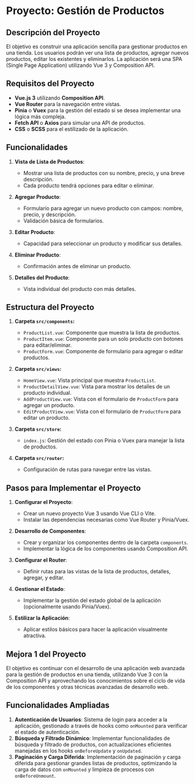 # Proyecto: Gestión de Productos

## Descripción del Proyecto

El objetivo es construir una aplicación sencilla para gestionar productos en una tienda. Los usuarios podrán ver una lista de productos, agregar nuevos productos, editar los existentes y eliminarlos. La aplicación será una SPA (Single Page Application) utilizando Vue 3 y Composition API.

## Requisitos del Proyecto

- **Vue.js 3** utilizando **Composition API**.
- **Vue Router** para la navegación entre vistas.
- **Pinia** o **Vuex** para la gestión del estado si se desea implementar una lógica más compleja.
- **Fetch API** o **Axios** para simular una API de productos.
- **CSS** o **SCSS** para el estilizado de la aplicación.

## Funcionalidades

1. **Vista de Lista de Productos**:
   - Mostrar una lista de productos con su nombre, precio, y una breve descripción.
   - Cada producto tendrá opciones para editar o eliminar.

2. **Agregar Producto**:
   - Formulario para agregar un nuevo producto con campos: nombre, precio, y descripción.
   - Validación básica de formularios.

3. **Editar Producto**:
   - Capacidad para seleccionar un producto y modificar sus detalles.

4. **Eliminar Producto**:
   - Confirmación antes de eliminar un producto.

5. **Detalles del Producto**:
   - Vista individual del producto con más detalles.

## Estructura del Proyecto

1. **Carpeta `src/components`:**
   - `ProductList.vue`: Componente que muestra la lista de productos.
   - `ProductItem.vue`: Componente para un solo producto con botones para editar/eliminar.
   - `ProductForm.vue`: Componente de formulario para agregar o editar productos.

2. **Carpeta `src/views`:**
   - `HomeView.vue`: Vista principal que muestra `ProductList`.
   - `ProductDetailView.vue`: Vista para mostrar los detalles de un producto individual.
   - `AddProductView.vue`: Vista con el formulario de `ProductForm` para agregar un producto.
   - `EditProductView.vue`: Vista con el formulario de `ProductForm` para editar un producto.

3. **Carpeta `src/store`:**
   - `index.js`: Gestión del estado con Pinia o Vuex para manejar la lista de productos.

4. **Carpeta `src/router`:**
   - Configuración de rutas para navegar entre las vistas.

## Pasos para Implementar el Proyecto

1. **Configurar el Proyecto**:
   - Crear un nuevo proyecto Vue 3 usando Vue CLI o Vite.
   - Instalar las dependencias necesarias como Vue Router y Pinia/Vuex.

2. **Desarrollo de Componentes**:
   - Crear y organizar los componentes dentro de la carpeta `components`.
   - Implementar la lógica de los componentes usando Composition API.

3. **Configurar el Router**:
   - Definir rutas para las vistas de la lista de productos, detalles, agregar, y editar.

4. **Gestionar el Estado**:
   - Implementar la gestión del estado global de la aplicación (opcionalmente usando Pinia/Vuex).

5. **Estilizar la Aplicación**:
   - Aplicar estilos básicos para hacer la aplicación visualmente atractiva.



## Mejora 1 del Proyecto
El objetivo es continuar con el desarrollo de una aplicación web avanzada para la gestión de productos en una tienda, utilizando Vue 3 con la Composition API y aprovechando los conocimientos sobre el ciclo de vida de los componentes y otras técnicas avanzadas de desarrollo web.

## Funcionalidades Ampliadas
1. **Autenticación de Usuarios**: Sistema de login para acceder a la aplicación, gestionado a través de hooks como `onMounted` para verificar el estado de autenticación.
2. **Búsqueda y Filtrado Dinámico**: Implementar funcionalidades de búsqueda y filtrado de productos, con actualizaciones eficientes manejadas en los hooks `onBeforeUpdate` y `onUpdated`.
3. **Paginación y Carga Diferida**: Implementación de paginación y carga diferida para gestionar grandes listas de productos, optimizando la carga de datos con `onMounted` y limpieza de procesos con `onBeforeUnmount`.